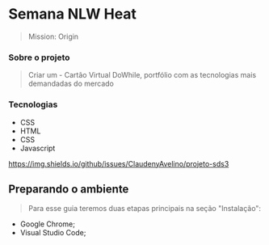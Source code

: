 
# Semana NLW Heat
> Mission: Origin

### Sobre o projeto

> Criar um - Cartão Virtual DoWhile, portfólio com as tecnologias mais demandadas do mercado

### Tecnologias
* CSS
* HTML
* CSS
* Javascript

https://img.shields.io/github/issues/ClaudenyAvelino/projeto-sds3


## Preparando o ambiente
> Para esse guia teremos duas etapas principais na seção "Instalação":

* Google Chrome;
* Visual Studio Code;
